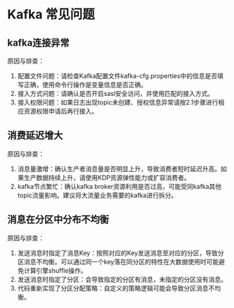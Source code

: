 # Kafka 常见问题

## kafka连接异常

原因与排查：

1. 配置文件问题：请检查Kafka配置文件kafka-cfg.properties中的信息是否填写正确，使用命令行操作是变量信息是否正确。
2. 接入方式问题：请确认是否开启sasl安全访问，并使用匹配的接入方式。
3. 接入权限问题：如果日志出现topic未创建、授权信息异常请按2.1步骤进行相应资源权限申请后再行接入。

## 消费延迟增大

原因与排查：

1. 消息量激增：确认生产者消息量是否明显上升，导致消费者短时延迟升高。如果生产数据持续上升，请使用KDP资源弹性能力或扩容消费者。
2. kafka节点繁忙：确认kafka broker资源利用是否过高，可能受同kafka其他topic流量影响。建议将大流量业务需要的kafka进行拆分。

## 消息在分区中分布不均衡

原因与排查：

1. 发送消息时指定了消息Key：按照对应的Key发送消息至对应的分区，导致分区消息不均衡。可以通过同一个key落在同分区的特性在大数据使用时可能避免计算引擎shuffle操作。
2. 发送消息时指定了分区：会导致指定的分区有消息，未指定的分区没有消息。
3. 代码重新实现了分区分配策略：自定义的策略逻辑可能会导致分区消息不均衡。
